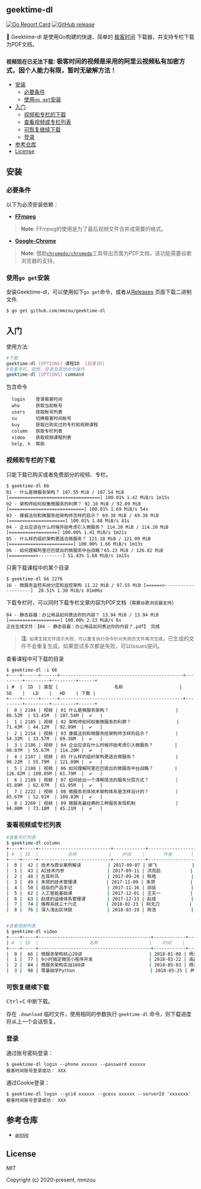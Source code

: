 ## geektime-dl

[![Go Report Card](https://goreportcard.com/badge/github.com/mmzou/geektime-dl)](https://goreportcard.com/report/github.com/mmzou/geektime-dl)
[![GitHub release](https://img.shields.io/github/v/release/mmzou/geektime-dl.svg)](https://github.com/mmzou/geektime-dl/releases)

👾 Geektime-dl 是使用Go构建的快速、简单的 [极客时间](https://time.geekbang.org/) 下载器，并支持专栏下载为PDF文档。

### `视频现在已无法下载`: 极客时间的视频是采用的阿里云视频私有加密方式，因个人能力有限，暂时无破解方法！

- [安装](#安装)
  - [必要条件](#必要条件)
  - [使用`go get`安装](#%e4%bd%bf%e7%94%a8go-get%e5%ae%89%e8%a3%85)
- [入门](#%e5%85%a5%e9%97%a8)
  - [视频和专栏的下载](#视频和专栏的下载)
  - [查看视频或专栏列表](#查看视频或专栏列表)
  - [可恢复继续下载](#可恢复继续下载)
  - [登录](#登录)
- [参考仓库](#参考仓库)
- [License](#license)

## 安装

### 必要条件

以下为必须安装依赖：

* **[FFmpeg](https://www.ffmpeg.org)**

> **Note**: FFmpeg的使用是为了最后视频文件合并成需要的格式。

* **[Google-Chrome](https://www.google.cn/intl/zh-CN/chrome/)**

> **Note**: 借助[`chromedp/chromedp`](https://github.com/chromedp/chromedp)工具导出页面为PDF文档，该功能需要谷歌浏览器的支持。

### 使用`go get`安装

安装Geektime-dl，可以使用如下`go get`命令，或者从[Releases](https://github.com/mmzou/geektime-dl/releases) 页面下载二进制文件.

```bash
$ go get github.com/mmzou/geektime-dl
```

## 入门

使用方法:

```bash
#下载
geektime-dl [OPTIONS] 课程ID  [目录ID]
#查看专栏、视频，登录及其他命令操作
geektime-dl [OPTIONS] command
```

包含命令

```text
  login    登录极客时间
  who      获取当前帐号
  users    获取帐号列表
  su       切换极客时间帐号
  buy      获取已购买过的专栏和视频课程
  column   获取专栏列表
  video    获取视频课程列表
  help, h  帮助
```


### 视频和专栏的下载

只能下载已购买或者免费部分的视频、专栏。

```console
$ geektime-dl 66
01 - 什么是微服务架构？ 107.55 MiB / 107.54 MiB [==================================] 100.01% 1.42 MiB/s 1m15s
02 - 架构师如何权衡微服务的利弊？ 92.10 MiB / 92.09 MiB [============================] 100.01% 1.69 MiB/s 54s
03 - 康威法则和微服务给架构师怎样的启示？ 69.38 MiB / 69.38 MiB [=====================] 100.01% 1.68 MiB/s 41s
04 - 企业应该在什么时候开始考虑引入微服务？ 114.20 MiB / 114.20 MiB [==================] 100.00% 1.41 MiB/s 1m21s
05 - 什么样的组织架构更适合微服务？ 121.10 MiB / 121.09 MiB [========================] 100.00% 1.66 MiB/s 1m13s
06 - 如何理解阿里巴巴提出的微服务中台战略？65.23 MiB / 126.82 MiB [==========>---------] 51.43% 1.68 MiB/s 1m15s
```

只需下载课程中的某个目录

```console
$ geektime-dl 66 2276
16 - 微服务监控系统分层和监控架构 11.22 MiB / 97.55 MiB [======>--------------------]  28.51% 1.30 MiB/s 01m06s
```

下载专栏时，可以同时下载专栏文章内容为PDF文档（`需要谷歌浏览器支持`）

```console
04 - 静态容器：办公用品如何表达你的内容？ 13.94 MiB / 13.94 MiB [===================] 100.00% 2.23 MiB/s 6s
正在生成文件：【04 - 静态容器：办公用品如何表达你的内容？.pdf】 完成
```

> **注**: `如果生成文件提示失败，可以重复执行命令针对失败的文件再次生成`，已生成的文件不会重复生成。如果尝试多次都是失败，可以Issues提问。

查看课程中可下载的目录

```console
$ geektime-dl -i 66
+----+------+------+----------------------------------------------+---------+---------+---------+------+
| #  |  ID  | 类型 |                     名称                     |   SD    |   LD    |   HD    | 下载 |
+----+------+------+----------------------------------------------+---------+---------+---------+------+
|  0 | 2184 | 视频 | 01 什么是微服务架构？                         | 86.52M  | 53.45M  | 107.54M |  ✔   |
|  1 | 2185 | 视频 | 02 架构师如何权衡微服务的利弊？                 | 71.43M  | 44.12M  | 92.09M  |  ✔   |
|  2 | 2154 | 视频 | 03 康威法则和微服务给架构师怎样的启示？          | 54.32M  | 33.57M  | 69.38M  |  ✔   |
|  3 | 2186 | 视频 | 04 企业应该在什么时候开始考虑引入微服务？        | 90.07M  | 55.67M  | 114.20M |  ✔   |
|  4 | 2187 | 视频 | 05 什么样的组织架构更适合微服务？               | 90.22M  | 55.79M  | 121.09M |  ✔   |
|  5 | 2188 | 视频 | 06 如何理解阿里巴巴提出的微服务中台战略？        | 126.82M | 100.05M | 61.79M  |  ✔   |
|  6 | 2189 | 视频 | 07 如何给出一个清晰简洁的服务分层方式？          | 45.89M  | 62.07M  | 61.95M  |  ✔   |
|  7 | 2222 | 视频 | 08 微服务总体技术架构体系是怎样设计的？          | 85.67M  | 52.91M  | 109.83M |  ✔   |
|  8 | 2269 | 视频 | 09 微服务最经典的三种服务发现机制               | 94.00M  | 73.18M  | 45.21M  |  ✔   |
```

### 查看视频或专栏列表

```bash
#查看专栏列表
$ geektime-dl column
+----+-----+---------------------------+------------+------------------+------+
| #  | ID  |           名称            |    时间    |       作者       | 购买 |
+----+-----+---------------------------+------------+------------------+------+
|  0 |  42 | 技术与商业案例解读          | 2017-09-07 | 徐飞             |      |
|  1 |  43 | AI技术内参                | 2017-09-11 | 洪亮劼           |      |
|  2 |  48 | 左耳听风                  | 2017-09-20 | 陈皓             | 是   |
|  3 |  49 | 朱赟的技术管理课           | 2017-11-09 | 朱赟             | 是   |
|  4 |  50 | 邱岳的产品手记             | 2017-11-16 | 邱岳             |      |
|  5 |  62 | 人工智能基础课             | 2017-12-01 | 王天一           | 是   |
|  6 |  63 | 赵成的运维体系管理课        | 2017-12-13 | 赵成             |      |
|  7 |  74 | 推荐系统三十六式           | 2018-02-23 | 刑无刀           |      |
|  8 |  76 | 深入浅出区块链             | 2018-03-19 | 陈浩             | 是   |


#查看视频列表
$ geektime-dl video
+----+-----+------------------------------------------+------------+--------------+------+
| #  | ID  |                   名称                   |    时间    |     作者     | 购买 |
+----+-----+------------------------------------------+------------+--------------+------+
|  0 |  66 | 微服务架构核心20讲                         | 2018-01-08 | 杨波         | 是   |
|  1 |  77 | 9小时搞定微信小程序开发                     | 2018-03-22 | 高磊         |      |
|  2 |  84 | 微服务架构实战160讲                        | 2018-05-03 | 杨波         | 是   |
|  3 |  98 | 零基础学Python                            | 2018-05-25 | 尹会生       |      |
```

### 可恢复继续下载

<kbd>Ctrl</kbd>+<kbd>C</kbd> 中断下载。

存在 `.download` 临时文件，使用相同的参数执行 `geektime-dl` 命令，则下载进度将从上一个会话恢复。

### 登录

通过账号密码登录：

```console
$ geektime-dl login --phone xxxxxx --password xxxxxx
极客时间账号登录成功： XXX
```

通过Cookie登录：

```console
$ geektime-dl login --gcid xxxxxx --gcess xxxxxx --serverId 'xxxxxxx'
极客时间账号登录成功： XXX
```

## 参考仓库

* [annie](https://github.com/iawia002/annie)


## License

MIT

Copyright (c) 2020-present, mmzou
